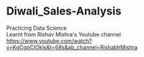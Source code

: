 # Diwali_Sales-Analysis
Practicing Data Science  
Learnt from 
Rishav Mishra's Youtube channel
https://www.youtube.com/watch?v=KgCgpCIOkIs&t=68s&ab_channel=RishabhMishra
